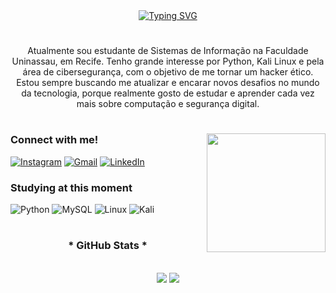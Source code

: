 <div align="center">
  <a href="https://git.io/typing-svg">
    <img src="https://readme-typing-svg.demolab.com?font=Fira+Code&weight=500&size=22&pause=1000&color=0077b6&center=true&vCenter=true&random=false&width=524&lines=Welcome+to+my+profile!+%CB%99%E1%B5%95%CB%99" alt="Typing SVG">
  </a>
</div>

#

<p align="center">Atualmente sou estudante de Sistemas de Informação na Faculdade Uninassau, em Recife. Tenho grande interesse por Python, Kali Linux e pela área de cibersegurança, com o objetivo de me tornar um hacker ético. Estou sempre buscando me atualizar e encarar novos desafios no mundo da tecnologia, porque realmente gosto de estudar e aprender cada vez mais sobre computação e segurança digital.

#

<img align="right" alt="" height="190px" src="https://github.com/user-attachments/assets/ef358b5a-b06f-49f0-8e0d-f429b4c5bfdf">

<h3 align="left">Connect with me!</h3>

[![Instagram](https://img.shields.io/badge/-Instagram-000?style=for-the-badge&logo=instagram&logoColor=0077b6&color:FFF)](https://www.instagram.com/real.jao_18/)
[![Gmail](https://img.shields.io/badge/Gmail-000?style=for-the-badge&logo=gmail&logoColor=0077b6&color:FFF)](mailto:joao12spt@gmail.com)
[![LinkedIn](https://img.shields.io/badge/-LinkedIn-000?style=for-the-badge&logo=linkedin&logoColor=white&color:FFF)](https://linkedin.com/in/joão-victor-462ba9232)





  <h3 align="left">Studying at this moment </h3>


![Python](https://img.shields.io/badge/-Python-000?style=for-the-badge&logo=python&logoColor=0077b6&height=60)
![MySQL](https://img.shields.io/badge/-MySQL-000?style=for-the-badge&logo=mysql&logoColor=0077b6&height=)
![Linux](https://img.shields.io/badge/-Linux-000?style=for-the-badge&logo=linux&logoColor=0077b6&height=60)
![Kali](https://img.shields.io/badge/-Kali%20Linux-000?style=for-the-badge&logo=kalilinux&logoColor=0077b6&height=60)



  
  #
  
<div style="text-align: center;" align="center">
  <h3>* GitHub Stats *</h3>
  <br>
  <img src="https://github-readme-stats.vercel.app/api?username=Victorsock&show_icons=true&theme=transparent">

<a href="https://github.com/Victorsock/github-readme-stats">
    <img src="https://github-readme-stats.vercel.app/api/top-langs/?username=Victorsock&layout=compact&theme=transparent&langs_count=5">
</a>

</div>


#

